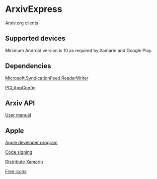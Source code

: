 # ArxivExpress
Arxiv.org clients

## Supported devices

Minimum Android version is 10 as required by Xamarin and Google Play.

## Dependencies

[Microsoft.SyndicationFeed.ReaderWriter](https://www.nuget.org/packages/Microsoft.SyndicationFeed.ReaderWriter)

[PCLAppConfig](https://www.nuget.org/packages/PCLAppConfig)

## Arxiv API

[User manual](https://arxiv.org/help/api/user-manual#api_response)

## Apple

[Apple developer program](https://developer.apple.com/programs/)

[Code signing](https://docs.microsoft.com/en-us/appcenter/build/ios/code-signing)

[Distribute Xamarin](https://docs.microsoft.com/en-us/appcenter/sdk/distribute/xamarin)

[Free icons](https://freeicons.io/icon-list/user-interface-and-electronics?page=3)
